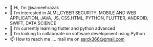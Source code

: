 - 👋 Hi, I’m @sameehrazak
- 👀 I’m interested in AI,ML,CYBER SECURITY, MOBILE AND WEB APPLICATION, JAVA, JS, CSS,HTML, PYTHON, FLUTTER, ANDROID, SWIFT, DATA SCIENCE
- 🌱 I’m currently learning flutter and python advanced
- 💞️ I’m looking to collaborate on software development using Python
- 📫 How to reach me .... mail me on sarck366@gmail.com

<!---
sameehrazak/sameehrazak is a ✨ special ✨ repository because its `README.md` (this file) appears on your GitHub profile.
You can click the Preview link to take a look at your changes.
--->
